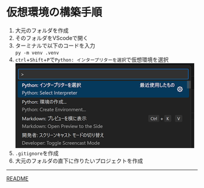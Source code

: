 # 仮想環境の構築手順

1. 大元のフォルダを作成
2. そのフォルダをVScodeで開く
3. ターミナルで以下のコードを入力  
   `py -m venv .venv`
4. `ctrl`+`Shift`+`P`で`Python: インタープリターを選択`で仮想環境を選択  
   ![インタープリターを選択](img/inter-priter.png)
5.  `.gitignore`を作成
6.  大元のフォルダの直下に作りたいプロジェクトを作成

---

[README](../README.md)